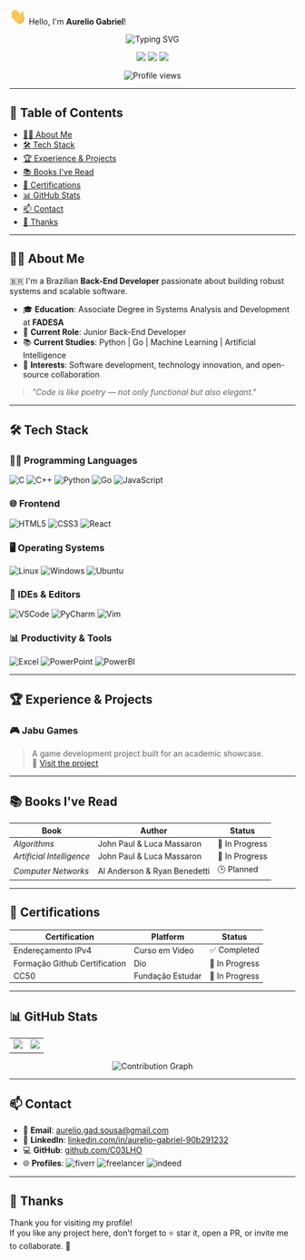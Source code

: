 <!-- Banner de apresentação -->
<img src="https://raw.githubusercontent.com/ABSphreak/ABSphreak/master/gifs/Hi.gif" width="30px"> Hello, I'm **Aurelio Gabriel**!

<div align="center">
  <img src="https://readme-typing-svg.herokuapp.com?font=Fira+Code&pause=1000&center=true&vCenter=true&width=435&lines=Back-End+Developer;Technology+Enthusiast;Lifelong+Learner;Problem+Solver" alt="Typing SVG" />
</div>

<p align="center">
  <a href="#about-me"><img src="https://img.shields.io/badge/About%20Me-009688?style=for-the-badge&logo=github&logoColor=white" /></a>
  <a href="#-tech-stack"><img src="https://img.shields.io/badge/Tech%20Stack-100000?style=for-the-badge" /></a>
  <a href="#-contact"><img src="https://img.shields.io/badge/Contact-1DA1F2?style=for-the-badge&logo=linkedin&logoColor=white" /></a>
</p>

<p align="center">
  <img src="https://komarev.com/ghpvc/?username=C03LHO&style=flat-square&color=blue" alt="Profile views"/>
</p>

---

## 📖 Table of Contents

- [👨‍💻 About Me](#about-me)
- [🛠️ Tech Stack](#-tech-stack)
- [🏆 Experience & Projects](#experience--projects)
- [📚 Books I've Read](#books-ive-read)
- [📜 Certifications](#certifications)
- [📊 GitHub Stats](#-github-stats)
- [📫 Contact](#-contact)
- [🙏 Thanks](#-thanks)

---

## 👨‍💻 About Me

🇧🇷 I'm a Brazilian **Back-End Developer** passionate about building robust systems and scalable software.

- 🎓 **Education**: Associate Degree in Systems Analysis and Development at **FADESA**
- 💼 **Current Role**: Junior Back-End Developer
- 📚 **Current Studies**: Python | Go | Machine Learning | Artificial Intelligence
- 🌟 **Interests**: Software development, technology innovation, and open-source collaboration

> *"Code is like poetry — not only functional but also elegant."*

---

## 🛠️ Tech Stack

### 👨‍💻 Programming Languages

![C](https://img.shields.io/badge/C-00599C?style=for-the-badge&logo=c&logoColor=white)
![C++](https://img.shields.io/badge/C%2B%2B-00599C?style=for-the-badge&logo=c%2B%2B&logoColor=white)
![Python](https://img.shields.io/badge/Python-14354C?style=for-the-badge&logo=python&logoColor=white)
![Go](https://img.shields.io/badge/Go-00ADD8?style=for-the-badge&logo=go&logoColor=white)
![JavaScript](https://img.shields.io/badge/JavaScript-F7DF1E?style=for-the-badge&logo=javascript&logoColor=black)

### 🌐 Frontend

![HTML5](https://img.shields.io/badge/HTML5-E34F26?style=for-the-badge&logo=html5&logoColor=white)
![CSS3](https://img.shields.io/badge/CSS3-1572B6?style=for-the-badge&logo=css3&logoColor=white)
![React](https://img.shields.io/badge/React-20232A?style=for-the-badge&logo=react&logoColor=61DAFB)

### 🖥️ Operating Systems

![Linux](https://img.shields.io/badge/Linux-E34F26?style=for-the-badge&logo=linux&logoColor=white)
![Windows](https://img.shields.io/badge/Windows-017AD7?style=for-the-badge&logo=windows&logoColor=white)
![Ubuntu](https://img.shields.io/badge/Ubuntu-E95420?style=for-the-badge&logo=ubuntu&logoColor=white)

### 🧰 IDEs & Editors

![VSCode](https://img.shields.io/badge/VSCode-0078D4?style=for-the-badge&logo=visual-studio-code&logoColor=white)
![PyCharm](https://img.shields.io/badge/PyCharm-000000?style=for-the-badge&logo=pycharm&logoColor=white)
![Vim](https://img.shields.io/badge/Vim-019733?style=for-the-badge&logo=vim&logoColor=white)

### 📊 Productivity & Tools

![Excel](https://img.shields.io/badge/Microsoft_Excel-217346?style=for-the-badge&logo=microsoft-excel&logoColor=white)
![PowerPoint](https://img.shields.io/badge/Microsoft_PowerPoint-B7472A?style=for-the-badge&logo=microsoft-powerpoint&logoColor=white)
![PowerBI](https://img.shields.io/badge/PowerBI-F2C811?style=for-the-badge&logo=power-bi&logoColor=black)

---

## 🏆 Experience & Projects

### 🎮 Jabu Games

> A game development project built for an academic showcase.  
🔗 [Visit the project](https://jabu-games-exxpofadesa.netlify.app/)

---

## 📚 Books I've Read

| Book | Author | Status |
|------|--------|--------|
| *Algorithms* | John Paul & Luca Massaron | 🔄 In Progress |
| *Artificial Intelligence* | John Paul & Luca Massaron | 🔄 In Progress |
| *Computer Networks* | Al Anderson & Ryan Benedetti | 🕒 Planned |

---

## 📜 Certifications

| Certification | Platform | Status |
|---------------|----------|--------|
| Endereçamento IPv4 | Curso em Video | ✅ Completed |
| Formação Github Certification | Dio | 🔄 In Progress |
| CC50 | Fundação Estudar | 🔄 In Progress |

---

## 📊 GitHub Stats

<table align="center">
  <tr>
    <td>
      <img src="https://github-readme-stats.vercel.app/api?username=C03LHO&show_icons=true&theme=dracula&hide_title=true&count_private=true" height="200" />
    </td>
    <td>
      <img src="https://github-readme-stats.vercel.app/api/top-langs/?username=C03LHO&layout=donut&theme=dracula&hide_title=true" height="200" />
    </td>
  </tr>
</table>

<div align="center">
  <img src="https://github-readme-activity-graph.vercel.app/graph?username=C03LHO&theme=dracula" alt="Contribution Graph" />
</div>

---

## 📫 Contact

- 📧 **Email**: [aurelio.gad.sousa@gmail.com](mailto:aurelio.gad.sousa@gmail.com)  
- 💼 **LinkedIn**: [linkedin.com/in/aurelio-gabriel-90b291232](https://www.linkedin.com/in/aurelio-gabriel-90b291232/)
- 💻 **GitHub**: [github.com/C03LHO](https://github.com/C03LHO)
- 🌐 **Profiles**:
  ![fiverr](https://img.shields.io/badge/fiverr-1DBF73?style=for-the-badge&logo=fiverr&logoColor=white)
  ![freelancer](https://img.shields.io/badge/Freelancer-29B2FE?style=for-the-badge&logo=Freelancer&logoColor=white)
  ![indeed](https://img.shields.io/badge/Indeed-003A9B?style=for-the-badge&logo=Indeed&logoColor=white)

---

## 🙏 Thanks

Thank you for visiting my profile!  
If you like any project here, don’t forget to ⭐ star it, open a PR, or invite me to collaborate. 🚀
